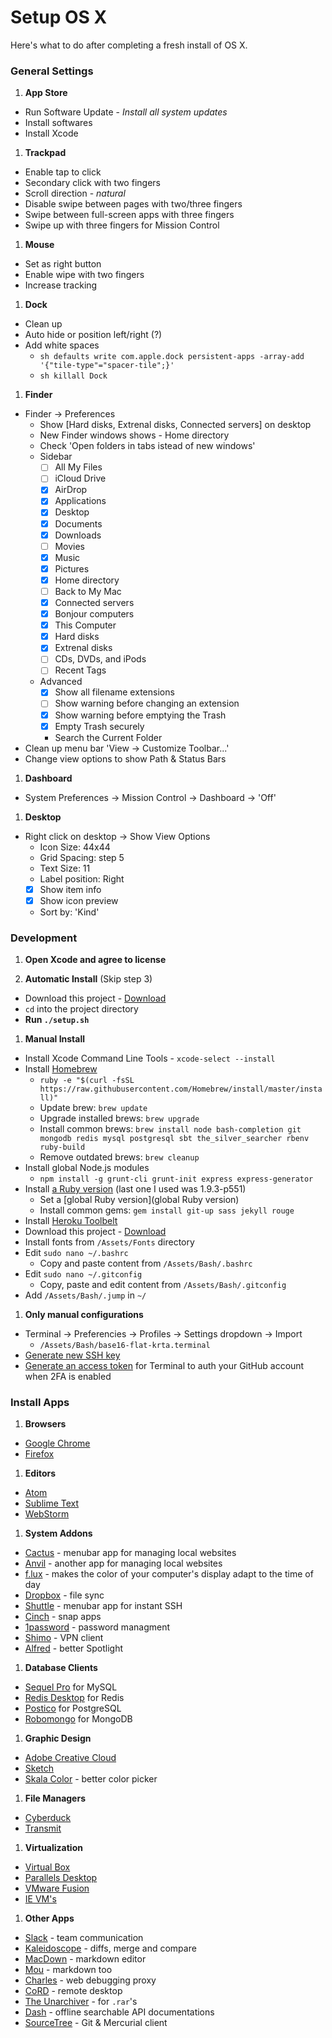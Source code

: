 # Setup OS X
Here's what to do after completing a fresh install of OS X.

### General Settings

1. __App Store__
  - Run Software Update - _Install all system updates_
  - Install softwares
  - Install Xcode

1. __Trackpad__
  - Enable tap to click
  - Secondary click with two fingers
  - Scroll direction - _natural_
  - Disable swipe between pages with two/three fingers
  - Swipe between full-screen apps with three fingers
  - Swipe up with three fingers for Mission Control

1. __Mouse__
  - Set as right button
  - Enable wipe with two fingers
  - Increase tracking

1. __Dock__
  - Clean up
  - Auto hide or position left/right (?)
  - Add white spaces
    - ```sh defaults write com.apple.dock persistent-apps -array-add '{"tile-type"="spacer-tile";}' ```
    - ```sh killall Dock ```

1. __Finder__
  - Finder -> Preferences
    - Show [Hard disks, Extrenal disks, Connected servers] on desktop
    - New Finder windows shows - Home directory
    - Check 'Open folders in tabs istead of new windows'
    - Sidebar
      - [ ] All My Files
      - [ ] iCloud Drive
      - [X] AirDrop
      - [x] Applications
      - [x] Desktop
      - [x] Documents
      - [x] Downloads
      - [ ] Movies
      - [x] Music
      - [x] Pictures
      - [x] Home directory
      - [ ] Back to My Mac
      - [x] Connected servers
      - [x] Bonjour computers
      - [x] This Computer
      - [x] Hard disks
      - [x] Extrenal disks
      - [ ] CDs, DVDs, and iPods
      - [ ] Recent Tags
    - Advanced
      - [x] Show all filename extensions
      - [ ] Show warning before changing an extension
      - [x] Show warning before emptying the Trash
      - [x] Empty Trash securely
      - Search the Current Folder
  - Clean up menu bar 'View -> Customize Toolbar...'
  - Change view options to show Path & Status Bars

1. __Dashboard__
  - System Preferences -> Mission Control -> Dashboard -> 'Off'

1. __Desktop__
  - Right click on desktop -> Show View Options
    - Icon Size: 44x44
    - Grid Spacing: step 5
    - Text Size: 11
    - Label position: Right
    - [x] Show item info
    - [x] Show icon preview
    - Sort by: 'Kind'

### Development
1. __Open Xcode and agree to license__

1. __Automatic Install__ (Skip step 3)
  - Download this project - [Download](https://github.com/ktabori/development-osx/archive/master.zip)
  - `cd` into the project directory
  - __Run `./setup.sh`__

1. __Manual Install__
  - Install Xcode Command Line Tools - `xcode-select --install`
  - Install [Homebrew](http://brew.sh/)
    - `ruby -e "$(curl -fsSL https://raw.githubusercontent.com/Homebrew/install/master/install)"`
    - Update brew: `brew update`
    - Upgrade installed brews: `brew upgrade`
    - Install common brews: `brew install node bash-completion git mongodb redis mysql postgresql sbt the_silver_searcher rbenv ruby-build`
    - Remove outdated brews: `brew cleanup`
  - Install global Node.js modules
    - `npm install -g grunt-cli grunt-init express express-generator`
  - Install [a Ruby version](https://github.com/sstephenson/rbenv#installing-ruby-versions) (last one I used was 1.9.3-p551)
    - Set a [global Ruby version](global Ruby version)
    - Install common gems: `gem install git-up sass jekyll rouge`
  - Install [Heroku Toolbelt](https://toolbelt.heroku.com/)
  - Download this project - [Download](https://github.com/ktabori/development-osx/archive/master.zip)
  - Install fonts from `/Assets/Fonts` directory
  - Edit `sudo nano ~/.bashrc`
    - Copy and paste content from `/Assets/Bash/.bashrc`
  - Edit `sudo nano ~/.gitconfig`
    - Copy, paste and edit content from `/Assets/Bash/.gitconfig`
  - Add `/Assets/Bash/.jump` in `~/`

1. __Only manual configurations__
  - Terminal -> Preferencies -> Profiles -> Settings dropdown -> Import
    - `/Assets/Bash/base16-flat-krta.terminal`
  - [Generate new SSH key](https://help.github.com/articles/generating-ssh-keys/)
  - [Generate an access token](https://help.github.com/articles/creating-an-access-token-for-command-line-use/) for Terminal to auth your GitHub account when 2FA is enabled

### Install Apps

1. __Browsers__
  - [Google Chrome](https://www.google.com/chrome/)
  - [Firefox](https://www.mozilla.org/en-US/firefox/new/)

1. __Editors__
  - [Atom](https://atom.io/)
  - [Sublime Text](http://www.sublimetext.com/)
  - [WebStorm](https://www.jetbrains.com/webstorm/)

1. __System Addons__
  - [Cactus](http://cactusformac.com/) - menubar app for managing local websites
  - [Anvil](http://anvilformac.com/) - another app for managing local websites
  - [f.lux](https://justgetflux.com/) - makes the color of your computer's display adapt to the time of day
  - [Dropbox](https://www.dropbox.com/downloading?os=mac) - file sync
  - [Shuttle](http://fitztrev.github.io/shuttle/) - menubar app for instant SSH
  - [Cinch](http://www.irradiatedsoftware.com/cinch/) - snap apps
  - [1password](https://agilebits.com/onepassword) - password managment
  - [Shimo](http://www.chungwasoft.com/shimo/) - VPN client
  - [Alfred](http://www.alfredapp.com/) - better Spotlight

1. __Database Clients__
  - [Sequel Pro](http://www.sequelpro.com/) for MySQL
  - [Redis Desktop](https://github.com/uglide/RedisDesktopManager) for Redis
  - [Postico](https://eggerapps.at/postico/) for PostgreSQL
  - [Robomongo](http://robomongo.org/) for MongoDB

1. __Graphic Design__
  - [Adobe Creative Cloud](http://www.adobe.com/)
  - [Sketch](http://bohemiancoding.com/sketch/)
  - [Skala Color](http://bjango.com/mac/skalacolor/) - better color picker

1. __File Managers__
  - [Cyberduck](https://cyberduck.io/)
  - [Transmit](http://panic.com/transmit/)

1. __Virtualization__
  - [Virtual Box](https://www.virtualbox.org/wiki/Downloads)
  - [Parallels Desktop](http://www.parallels.com/eu/products/desktop/)
  - [VMware Fusion](http://www.vmware.com/products/fusion)
  - [IE VM's](https://www.modern.ie/en-us)

1. __Other Apps__
  - [Slack](https://itunes.apple.com/us/app/slack/id803453959?mt=12) - team communication
  - [Kaleidoscope](http://www.kaleidoscopeapp.com/) - diffs, merge and compare
  - [MacDown](http://macdown.uranusjr.com/) - markdown editor
  - [Mou](http://25.io/mou/) - markdown too
  - [Charles](http://www.charlesproxy.com/) - web debugging proxy
  - [CoRD](http://cord.sourceforge.net/) - remote desktop
  - [The Unarchiver](https://itunes.apple.com/en/app/the-unarchiver/id425424353?mt=12) - for `.rar`'s
  - [Dash](http://kapeli.com/dash) - offline searchable API documentations
  - [SourceTree](http://www.sourcetreeapp.com/) - Git & Mercurial client
